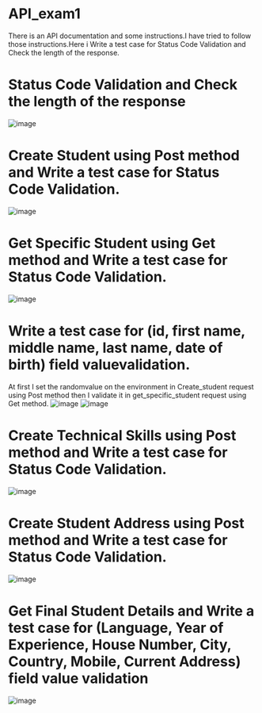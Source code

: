 # API_exam1
There is an API documentation and some instructions.I have tried to follow those instructions.Here i Write a test case for Status Code Validation and Check the length of the response. 
# Status Code Validation and Check the length of the response
![image](https://user-images.githubusercontent.com/99314305/229379162-c7d0546a-d841-4222-821b-aae458c8d6fa.png)
# Create Student using Post method and Write a test case for Status Code Validation.
![image](https://user-images.githubusercontent.com/99314305/229379269-42efbcde-4371-45e5-bc47-265e99721c21.png)
# Get Specific Student using Get method and Write a test case for Status Code Validation. 
![image](https://user-images.githubusercontent.com/99314305/229379328-cf7ee51c-78ac-4976-8530-eb291f838ea1.png)
# Write a test case for (id, first name, middle name, last name, date of birth) field valuevalidation.
At first I set the randomvalue on the environment in Create_student request using Post method then I validate it in get_specific_student request using Get method.
![image](https://user-images.githubusercontent.com/99314305/229379515-1574848b-2c74-49d2-a21d-fd3bcd177cf4.png)
![image](https://user-images.githubusercontent.com/99314305/229379532-5d8ea1ae-aa5a-4e1f-869d-80d585ab6603.png)
 # Create Technical Skills using Post method and Write a test case for Status Code Validation.
 ![image](https://user-images.githubusercontent.com/99314305/229379596-51c401f5-cb06-4cd6-8be9-33f2ac6f5378.png)
# Create Student Address using Post method and Write a test case for Status Code Validation.
![image](https://user-images.githubusercontent.com/99314305/229379636-ee3b455e-16ea-4106-a054-b005e62b6f33.png)
# Get Final Student Details and Write a test case for (Language, Year of Experience, House Number, City, Country, Mobile, Current Address) field value validation
 ![image](https://user-images.githubusercontent.com/99314305/229379751-2125cd35-5ca2-4f5e-bd29-ba2ef9e17f4f.png)

